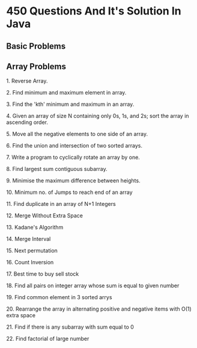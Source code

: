 # 450 Questions And It's Solution In Java

<h2>Basic Problems</h2>

<h2>Array Problems</h2>
<p>1. Reverse Array.</p>
<p>2. Find minimum and maximum element in array.</p>
<p>3. Find the 'kth' minimum and maximum in an array.</p>
<p>4. Given an array of size N containing only 0s, 1s, and 2s; sort the array in ascending order.</p>
<p>5. Move all the negative elements to one side of an array.</p>
<p>6. Find the union and intersection of two sorted arrays.</p>
<p>7. Write a program to cyclically rotate an array by one.</p>
<p>8. Find largest sum contiguous subarray.</p>
<p>9. Minimise the maximum difference between heights.</p>
<p>10. Minimum no. of Jumps to reach end of an array</p>
<p>11. Find duplicate in an array of N+1 Integers</p>
<p>12. Merge Without Extra Space</p>
<p>13. Kadane's Algorithm</p>
<p>14. Merge Interval</p>
<p>15. Next permutation</p>
<p>16. Count Inversion</p>
<p>17. Best time to buy sell stock</p>
<p>18. Find all pairs on integer array whose sum is equal to given number</p>
<p>19. Find common element in 3 sorted arrys</p>
<p>20. Rearrange the array in alternating positive and negative items with O(1) extra space</p>
<p>21. Find if there is any subarray with sum equal to 0</p>
<p>22. Find factorial of large number</p>
